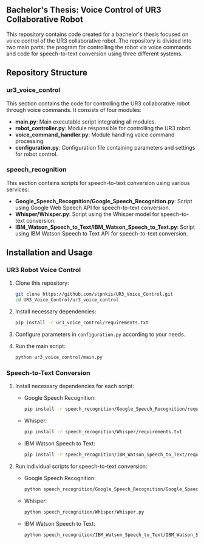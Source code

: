 ## Bachelor's Thesis: Voice Control of UR3 Collaborative Robot

This repository contains code created for a bachelor's thesis focused on voice control of the UR3 collaborative robot. The repository is divided into two main parts: the program for controlling the robot via voice commands and code for speech-to-text conversion using three different systems.

## Repository Structure

### ur3_voice_control

This section contains the code for controlling the UR3 collaborative robot through voice commands. It consists of four modules:

- **main.py**: Main executable script integrating all modules.
- **robot_controller.py**: Module responsible for controlling the UR3 robot.
- **voice_command_handler.py**: Module handling voice command processing.
- **configuration.py**: Configuration file containing parameters and settings for robot control.

### speech_recognition

This section contains scripts for speech-to-text conversion using various services:

- **Google_Speech_Recognition/Google_Speech_Recognition.py**: Script using Google Web Speech API for speech-to-text conversion.
- **Whisper/Whisper.py**: Script using the Whisper model for speech-to-text conversion.
- **IBM_Watson_Speech_to_Text/IBM_Watson_Speech_to_Text.py**: Script using IBM Watson Speech to Text API for speech-to-text conversion.

## Installation and Usage

### UR3 Robot Voice Control

1. Clone this repository:
    ```bash
    git clone https://github.com/stpnkis/UR3_Voice_Control.git
    cd UR3_Voice_Control/ur3_voice_control
    ```

2. Install necessary dependencies:
    ```bash
    pip install -r ur3_voice_control/requirements.txt
    ```

3. Configure parameters in `configuration.py` according to your needs.

4. Run the main script:
    ```bash
    python ur3_voice_control/main.py
    ```

### Speech-to-Text Conversion

1. Install necessary dependencies for each script:

    - Google Speech Recognition:
        ```bash
        pip install -r speech_recognition/Google_Speech_Recognition/requirements.txt
        ```

    - Whisper:
        ```bash
        pip install -r speech_recognition/Whisper/requirements.txt
        ```

    - IBM Watson Speech to Text:
        ```bash
        pip install -r speech_recognition/IBM_Watson_Speech_to_Text/requirements.txt
        ```

2. Run individual scripts for speech-to-text conversion:

    - Google Speech Recognition:
        ```bash
        python speech_recognition/Google_Speech_Recognition/Google_Speech_Recognition.py
        ```

    - Whisper:
        ```bash
        python speech_recognition/Whisper/Whisper.py
        ```

    - IBM Watson Speech to Text:
        ```bash
        python speech_recognition/IBM_Watson_Speech_to_Text/IBM_Watson_Speech_to_Text.py
        ```

